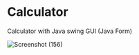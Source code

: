 # Calculator
Calculator with Java swing GUI (Java Form)

![Screenshot (156)](https://user-images.githubusercontent.com/47031332/169647476-abd73c29-4eda-4375-b027-aca76261598a.png)
